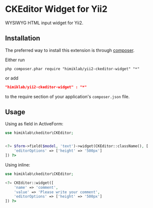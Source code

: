 CKEditor Widget for Yii2
========================

WYSIWYG HTML input widget for Yii2.

Installation
------------
The preferred way to install this extension is through [composer](http://getcomposer.org/download/).

Either run

```
php composer.phar require "himiklab/yii2-ckeditor-widget" "*"
```
or add

```json
"himiklab/yii2-ckeditor-widget" : "*"
```

to the require section of your application's `composer.json` file.

Usage
-----
Using as field in ActiveForm:

```php
use himiklab\ckeditor\CKEditor;


<?= $form->field($model, 'text')->widget(CKEditor::className(), [
    'editorOptions' => ['height' => '500px']
]) ?>
```

Using inline:

```php
use himiklab\ckeditor\CKEditor;

<?= CKEditor::widget([
    'name' => 'comment',
    'value' => 'Please write your comment',
    'editorOptions' => ['height' => '500px']
]) ?>
```
